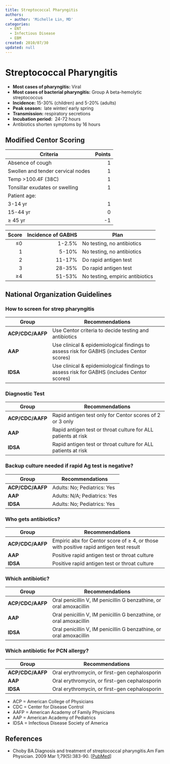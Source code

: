 ```yaml
---
title: Streptococcal Pharyngitis
authors:
  - author: 'Michelle Lin, MD'
categories:
  - ENT
  - Infectious Disease
  - EBM
created: 2010/07/30
updated: null
---
```


# Streptococcal Pharyngitis

- **Most cases of pharyngitis:** Viral
- **Most cases of bacterial pharyngitis:** Group A beta-hemolytic streptococcus
- **Incidence:** 15-30% (children) and 5-20% (adults) 
- **Peak season:**  late winter/ early spring
- **Transmission:** respiratory secretions
- **Incubation period:**  24-72 hours
- Antibiotics shorten symptoms by 16 hours

## Modified Centor Scoring

| Criteria                          | Points |
| --------------------------------- | -----: |
| Absence of cough                  |      1 |
| Swollen and tender cervical nodes |      1 |
| Temp &gt;100.4F (38C)             |      1 |
| Tonsillar exudates or swelling    |      1 |
| Patient age:                      |        |
| 3-14 yr                           |      1 |
| 15-44 yr                          |      0 |
| &ge; 45 yr                        |     -1 |

| Score | Incidence of GABHS | Plan                            |
| ----: | -----------------: | ------------------------------- |
| &le;0 |             1-2.5% | No testing, no antibiotics      |
|     1 |              5-10% | No testing, no antibiotics      |
|     2 |             11-17% | Do rapid antigen test           |
|     3 |             28-35% | Do rapid antigen test           |
| &ge;4 |             51-53% | No testing, empiric antibiotics |

## National Organization Guidelines

### How to screen for strep pharyngitis

| Group            | Recommendations                                                                           |
| ---------------- | ----------------------------------------------------------------------------------------- |
| **ACP/CDC/AAFP** | Use Centor criteria to decide testing and antibiotics                                     |
| **AAP**          | Use clinical & epidemiological findings to assess risk for GABHS (includes Centor scores) |
| **IDSA**         | Use clinical & epidemiological findings to assess risk for GABHS (includes Centor scores) |

### Diagnostic Test

| Group            | Recommendations                                               |
| ---------------- | ------------------------------------------------------------- |
| **ACP/CDC/AAFP** | Rapid antigen test only for Centor scores of 2 or 3 only      |
| **AAP**          | Rapid antigen test or throat culture for ALL patients at risk |
| **IDSA**         | Rapid antigen test or throat culture for ALL patients at risk |

### Backup culture needed if rapid Ag test is negative?

| Group            | Recommendations              |
| ---------------- | ---------------------------- |
| **ACP/CDC/AAFP** | Adults: No; Pediatrics: Yes  |
| **AAP**          | Adults: N/A; Pediatrics: Yes |
| **IDSA**         | Adults: No; Pediatrics: Yes  |

### Who gets antibiotics?

| Group            | Recommendations                                                                          |
| ---------------- | ---------------------------------------------------------------------------------------- |
| **ACP/CDC/AAFP** | Empiric abx for Centor score of &ge; 4, or those with positive rapid antigen test result |
| **AAP**          | Positive rapid antigen test or throat culture                                            |
| **IDSA**         | Positive rapid antigen test or throat culture                                            |

### Which antibiotic?

| Group            | Recommendations                                                                                                                                  |
| ---------------- | ------------------------------------------------------------------------------------------------------------------------------------------------ |
| **ACP/CDC/AAFP** | Oral <span class="drug">penicillin</span> V, IM <span class="drug">penicillin</span> G benzathine, or oral <span class="drug">amoxacillin</span> |
| **AAP**          | Oral <span class="drug">penicillin</span> V, IM <span class="drug">penicillin</span> G benzathine, or oral <span class="drug">amoxacillin</span> |
| **IDSA**         | Oral <span class="drug">penicillin</span> V, IM <span class="drug">penicillin</span> G benzathine, or oral <span class="drug">amoxacillin</span> |

### Which antibiotic for PCN allergy?

| Group            | Recommendations                                                         |
| ---------------- | ----------------------------------------------------------------------- |
| **ACP/CDC/AAFP** | Oral <span class="drug">erythromycin</span>, or first-gen cephalosporin |
| **AAP**          | Oral <span class="drug">erythromycin</span>, or first-gen cephalosporin |
| **IDSA**         | Oral <span class="drug">erythromycin</span>, or first-gen cephalosporin |

- ACP = American College of Physicians
- CDC = Center for Disease Control
- AAFP = American Academy of Family Physicians
- AAP = American Academy of Pediatrics
- IDSA = Infectious Disease Society of America 

## References

- Choby BA.Diagnosis and treatment of streptococcal pharyngitis.Am Fam Physician. 2009 Mar 1;79(5):383-90. [[PubMed](http://www.ncbi.nlm.nih.gov/pubmed/?term=19275067)]
